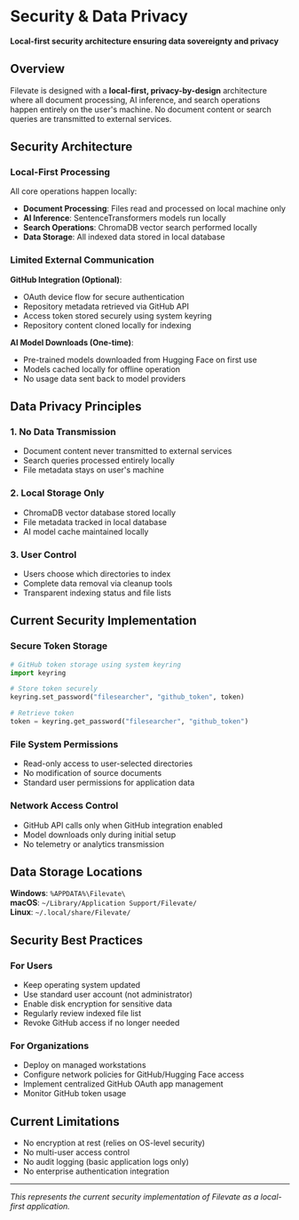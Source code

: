 # Security & Data Privacy

**Local-first security architecture ensuring data sovereignty and privacy**

## Overview

Filevate is designed with a **local-first, privacy-by-design** architecture where all document processing, AI inference, and search operations happen entirely on the user's machine. No document content or search queries are transmitted to external services.

## Security Architecture

### **Local-First Processing**

All core operations happen locally:
- **Document Processing**: Files read and processed on local machine only
- **AI Inference**: SentenceTransformers models run locally
- **Search Operations**: ChromaDB vector search performed locally
- **Data Storage**: All indexed data stored in local database

### **Limited External Communication**

**GitHub Integration (Optional)**:
- OAuth device flow for secure authentication
- Repository metadata retrieved via GitHub API
- Access token stored securely using system keyring
- Repository content cloned locally for indexing

**AI Model Downloads (One-time)**:
- Pre-trained models downloaded from Hugging Face on first use
- Models cached locally for offline operation
- No usage data sent back to model providers

## Data Privacy Principles

### **1. No Data Transmission**
- Document content never transmitted to external services
- Search queries processed entirely locally
- File metadata stays on user's machine

### **2. Local Storage Only**
- ChromaDB vector database stored locally
- File metadata tracked in local database
- AI model cache maintained locally

### **3. User Control**
- Users choose which directories to index
- Complete data removal via cleanup tools
- Transparent indexing status and file lists

## Current Security Implementation

### **Secure Token Storage**
```python
# GitHub token storage using system keyring
import keyring

# Store token securely
keyring.set_password("filesearcher", "github_token", token)

# Retrieve token
token = keyring.get_password("filesearcher", "github_token")
```

### **File System Permissions**
- Read-only access to user-selected directories
- No modification of source documents
- Standard user permissions for application data

### **Network Access Control**
- GitHub API calls only when GitHub integration enabled
- Model downloads only during initial setup
- No telemetry or analytics transmission

## Data Storage Locations

**Windows**: `%APPDATA%\Filevate\`  
**macOS**: `~/Library/Application Support/Filevate/`  
**Linux**: `~/.local/share/Filevate/`

## Security Best Practices

### **For Users**
- Keep operating system updated
- Use standard user account (not administrator)
- Enable disk encryption for sensitive data
- Regularly review indexed file list
- Revoke GitHub access if no longer needed

### **For Organizations**
- Deploy on managed workstations
- Configure network policies for GitHub/Hugging Face access
- Implement centralized GitHub OAuth app management
- Monitor GitHub token usage

## Current Limitations

- No encryption at rest (relies on OS-level security)
- No multi-user access control
- No audit logging (basic application logs only)
- No enterprise authentication integration

---

*This represents the current security implementation of Filevate as a local-first application.*
